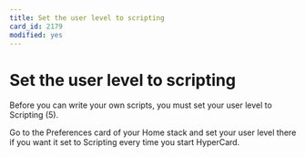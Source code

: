 ```yaml
---
title: Set the user level to scripting
card_id: 2179
modified: yes
---
```


# Set the user level to scripting

Before you can write your own scripts, you must set your user level to Scripting  (5).

Go to the Preferences card of your Home stack and set your user level there if you want it set to Scripting every time you start HyperCard.

